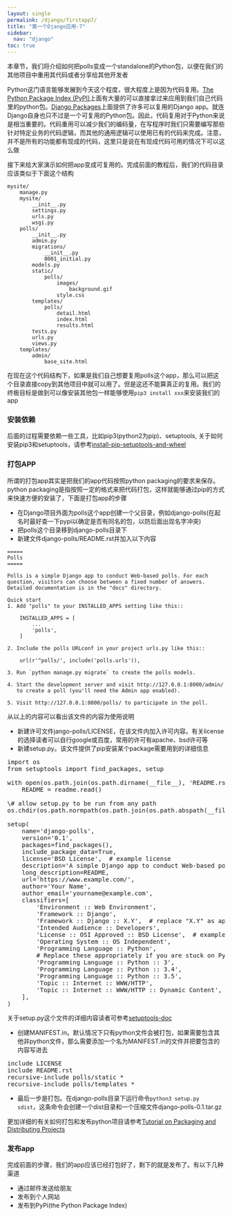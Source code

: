 ```yaml
---
layout: single
permalink: /django/firstapp7/
title: "第一个Django应用-7"
sidebar:
  nav: "django"
toc: true
---
```


<p>本章节，我们将介绍如何把polls变成一个standalone的Python包，以便在我们的其他项目中重用其代码或者分享给其他开发者</p>
<p>Python这门语言能够发展到今天这个程度，很大程度上是因为代码复用。<a class="reference external" href="https://pypi.python.org/pypi">The Python Package Index (PyPI)</a>上面有大量的可以直接拿过来应用到我们自己代码里的python包。<a class="reference external" href="https://www.djangopackages.com">Django Packages</a>上面提供了许多可以复用的Django app。就连Django自身也只不过是一个可复用的Python包。因此，代码复用对于Python来说是相当重要的。代码重用可以减少我们的编码量，在写程序时我们只需要编写那些针对特定业务的代码逻辑，而其他的通用逻辑可以使用已有的代码来完成。注意，并不是所有的功能都有现成的代码，这里只是说在有现成代码可用的情况下可以这么做</p>
<p>接下来给大家演示如何把app变成可复用的。完成前面的教程后，我们的代码目录应该类似于下面这个结构</p>

```
mysite/
    manage.py
    mysite/
        __init__.py
        settings.py
        urls.py
        wsgi.py
    polls/
        __init__.py
        admin.py
        migrations/
            __init__.py
            0001_initial.py
        models.py
        static/
            polls/
                images/
                    background.gif
                style.css
        templates/
            polls/
                detail.html
                index.html
                results.html
        tests.py
        urls.py
        views.py
    templates/
        admin/
            base_site.html
```
<p>在现在这个代码结构下，如果是我们自己想要复用polls这个app，那么可以把这个目录直接copy到其他项目中就可以用了。但是这还不能算真正的复用。我们的终极目标是做到可以像安装其他包一样能够使用<code>pip3 install xxx</code>来安装我们的app</p>

### 安装依赖

<p>后面的过程需要依赖一些工具，比如pip3(python2为pip)、setuptools, 关于如何安装pip3和setuptools，请参考<a href="https://packaging.python.org/installing/#install-pip-setuptools-and-wheel">install-pip-setuptools-and-wheel</a></p>

### 打包APP
<p>所谓的打包app其实是把我们的app代码按照python packaging的要求来保存。python packaging是指按照一定的格式来把代码打包，这样就能够通过pip的方式来快速方便的安装了，下面是打包app的步骤</p>

* 在Django项目外面为polls这个app创建一个父目录，例如django-polls(在起名时最好查一下pypi以确定是否有同名的包，以防后面出现名字冲突)
* 把polls这个目录移到django-polls目录下
* 新建文件django-polls/README.rst并加入以下内容
```
=====
Polls
=====

Polls is a simple Django app to conduct Web-based polls. For each
question, visitors can choose between a fixed number of answers.
Detailed documentation is in the "docs" directory.

Quick start
1. Add "polls" to your INSTALLED_APPS setting like this::

    INSTALLED_APPS = [
        ...
        'polls',
    ]

2. Include the polls URLconf in your project urls.py like this::

    url(r'^polls/', include('polls.urls')),

3. Run `python manage.py migrate` to create the polls models.

4. Start the development server and visit http://127.0.0.1:8000/admin/
   to create a poll (you'll need the Admin app enabled).

5. Visit http://127.0.0.1:8000/polls/ to participate in the poll.
```

<p>从以上的内容可以看出该文件的内容为使用说明</p>


* 新建许可文件jango-polls/LICENSE，在该文件内加入许可内容。有关license的选择读者可以自行google或百度，常用的许可有apache、bsd许可等
* 新建setup.py。该文件提供了pip安装某个package需要用到的详细信息

<pre>
import os
from setuptools import find_packages, setup

with open(os.path.join(os.path.dirname(__file__), 'README.rst')) as readme:
    README = readme.read()

\# allow setup.py to be run from any path
os.chdir(os.path.normpath(os.path.join(os.path.abspath(__file__), os.pardir)))

setup(
    name='django-polls',
    version='0.1',
    packages=find_packages(),
    include_package_data=True,
    license='BSD License',  # example license
    description='A simple Django app to conduct Web-based polls.',
    long_description=README,
    url='https://www.example.com/',
    author='Your Name',
    author_email='yourname@example.com',
    classifiers=[
        'Environment :: Web Environment',
        'Framework :: Django',
        'Framework :: Django :: X.Y',  # replace "X.Y" as appropriate
        'Intended Audience :: Developers',
        'License :: OSI Approved :: BSD License',  # example license
        'Operating System :: OS Independent',
        'Programming Language :: Python',
        # Replace these appropriately if you are stuck on Python 2.
        'Programming Language :: Python :: 3',
        'Programming Language :: Python :: 3.4',
        'Programming Language :: Python :: 3.5',
        'Topic :: Internet :: WWW/HTTP',
        'Topic :: Internet :: WWW/HTTP :: Dynamic Content',
    ],
)
</pre>
<p>关于setup.py这个文件的详细内容读者可参考<a href="https://setuptools.readthedocs.io/en/latest/">setuptools-doc</a></p>


* 创建MANIFEST.in。默认情况下只有python文件会被打包，如果需要包含其他非python文件，那么需要添加一个名为MANIFEST.in的文件并把要包含的内容写进去

<pre>
include LICENSE
include README.rst
recursive-include polls/static *
recursive-include polls/templates *
</pre>
* 最后一步是打包。在django-polls目录下运行命令<code>python3 setup.py sdist</code>，这条命令会创建一个dist目录和一个压缩文件django-polls-0.1.tar.gz

<p>更加详细的有关如何打包和发布python项目请参考<a class="reference external" href="https://packaging.python.org/en/latest/distributing.html">Tutorial on Packaging and
Distributing Projects</a></p>

### 发布app
<p>完成前面的步骤，我们的app应该已经打包好了，剩下的就是发布了。有以下几种渠道</p>
<ul>
    <li>通过邮件发送给朋友</li>
    <li>发布到个人网站</li>
    <li>发布到PyPi(the Python Package Index)<a href="https://packaging.python.org/distributing/#uploading-your-project-to-pypi"></a></li>
</ul>